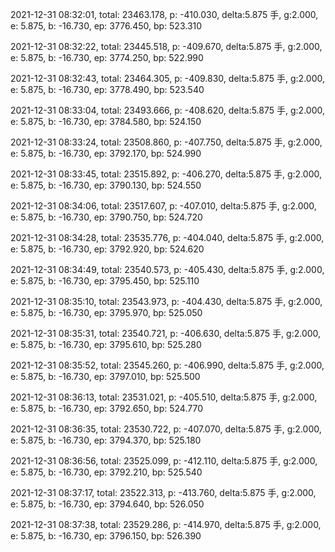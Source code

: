 2021-12-31 08:32:01, total: 23463.178, p: -410.030, delta:5.875 手, g:2.000, e: 5.875, b: -16.730, ep: 3776.450, bp: 523.310

2021-12-31 08:32:22, total: 23445.518, p: -409.670, delta:5.875 手, g:2.000, e: 5.875, b: -16.730, ep: 3774.250, bp: 522.990

2021-12-31 08:32:43, total: 23464.305, p: -409.830, delta:5.875 手, g:2.000, e: 5.875, b: -16.730, ep: 3778.490, bp: 523.540

2021-12-31 08:33:04, total: 23493.666, p: -408.620, delta:5.875 手, g:2.000, e: 5.875, b: -16.730, ep: 3784.580, bp: 524.150

2021-12-31 08:33:24, total: 23508.860, p: -407.750, delta:5.875 手, g:2.000, e: 5.875, b: -16.730, ep: 3792.170, bp: 524.990

2021-12-31 08:33:45, total: 23515.892, p: -406.270, delta:5.875 手, g:2.000, e: 5.875, b: -16.730, ep: 3790.130, bp: 524.550

2021-12-31 08:34:06, total: 23517.607, p: -407.010, delta:5.875 手, g:2.000, e: 5.875, b: -16.730, ep: 3790.750, bp: 524.720

2021-12-31 08:34:28, total: 23535.776, p: -404.040, delta:5.875 手, g:2.000, e: 5.875, b: -16.730, ep: 3792.920, bp: 524.620

2021-12-31 08:34:49, total: 23540.573, p: -405.430, delta:5.875 手, g:2.000, e: 5.875, b: -16.730, ep: 3795.450, bp: 525.110

2021-12-31 08:35:10, total: 23543.973, p: -404.430, delta:5.875 手, g:2.000, e: 5.875, b: -16.730, ep: 3795.970, bp: 525.050

2021-12-31 08:35:31, total: 23540.721, p: -406.630, delta:5.875 手, g:2.000, e: 5.875, b: -16.730, ep: 3795.610, bp: 525.280

2021-12-31 08:35:52, total: 23545.260, p: -406.990, delta:5.875 手, g:2.000, e: 5.875, b: -16.730, ep: 3797.010, bp: 525.500

2021-12-31 08:36:13, total: 23531.021, p: -405.510, delta:5.875 手, g:2.000, e: 5.875, b: -16.730, ep: 3792.650, bp: 524.770

2021-12-31 08:36:35, total: 23530.722, p: -407.070, delta:5.875 手, g:2.000, e: 5.875, b: -16.730, ep: 3794.370, bp: 525.180

2021-12-31 08:36:56, total: 23525.099, p: -412.110, delta:5.875 手, g:2.000, e: 5.875, b: -16.730, ep: 3792.210, bp: 525.540

2021-12-31 08:37:17, total: 23522.313, p: -413.760, delta:5.875 手, g:2.000, e: 5.875, b: -16.730, ep: 3794.640, bp: 526.050

2021-12-31 08:37:38, total: 23529.286, p: -414.970, delta:5.875 手, g:2.000, e: 5.875, b: -16.730, ep: 3796.150, bp: 526.390